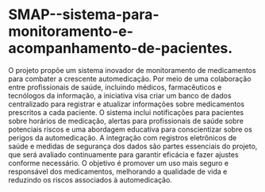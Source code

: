 # SMAP--sistema-para-monitoramento-e-acompanhamento-de-pacientes.

O projeto propõe um sistema inovador de monitoramento de medicamentos para combater a crescente automedicação. Por meio de uma colaboração entre profissionais de saúde, incluindo médicos, farmacêuticos e tecnólogos da informação, a iniciativa visa criar um banco de dados centralizado para registrar e atualizar informações sobre medicamentos prescritos a cada paciente. O sistema inclui notificações para pacientes sobre horários de medicação, alertas para profissionais de saúde sobre potenciais riscos e uma abordagem educativa para conscientizar sobre os perigos da automedicação. A integração com registros eletrônicos de saúde e medidas de segurança dos dados são partes essenciais do projeto, que será avaliado continuamente para garantir eficácia e fazer ajustes conforme necessário. O objetivo é promover um uso mais seguro e responsável dos medicamentos, melhorando a qualidade de vida e reduzindo os riscos associados à automedicação.
